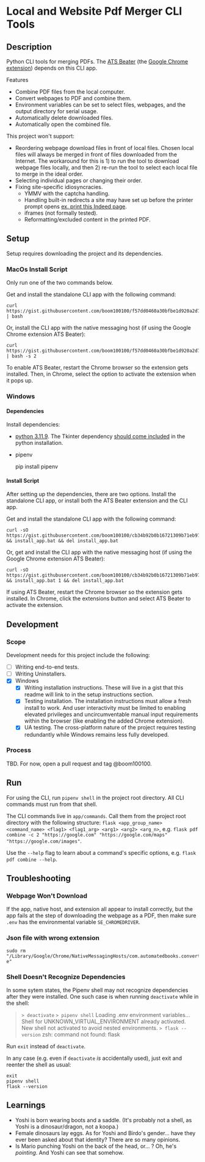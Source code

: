 # Local and Website Pdf Merger CLI Tools

## Description

Python CLI tools for merging PDFs. The [ATS Beater](https://github.com/boom100100/ats-beater) (the [Google Chrome extension](https://chromewebstore.google.com/detail/ats-beater/diefpbmcaopdlphclenlgfcmeafacojg)) depends on this CLI app.

Features
- Combine PDF files from the local computer.
- Convert webpages to PDF and combine them.
- Environment variables can be set to select files, webpages, and the output directory for serial usage.
- Automatically delete downloaded files.
- Automatically open the combined file.

This project won't support:

- Reordering webpage download files in front of local files. Chosen local files will always be merged in front of files downloaded from the Internet. The workaround for this is 1) to run the tool to download webpage files locally, and then 2) re-run the tool to select each local file to merge in the ideal order.
- Selecting individual pages or changing their order.
- Fixing site-specific idiosyncracies.
  - YMMV with the captcha handling.
  - Handling built-in redirects a site may have set up before the printer prompt opens [ex. print this Indeed page](https://www.indeed.com/jobs?q=sm&l=New+York%2C+NY&from=searchOnHP&vjk=0bf7023a2547e8c8).
  - iframes (not formally tested).
  - Reformatting/excluded content in the printed PDF.

## Setup

Setup requires downloading the project and its dependencies.

### MacOs Install Script
Only run one of the two commands below.

Get and install the standalone CLI app with the following command:

    curl https://gist.githubusercontent.com/boom100100/f57dd0460a30bfbe1d920a2d7322d84c/raw/0f59590337cac83addcbb26748f4bfb11f3858ec/install_pdf_combiner.sh | bash

Or, install the CLI app with the native messaging host (if using the Google Chrome extension ATS Beater):

    curl https://gist.githubusercontent.com/boom100100/f57dd0460a30bfbe1d920a2d7322d84c/raw/0f59590337cac83addcbb26748f4bfb11f3858ec/install_pdf_combiner.sh | bash -s 2
<!-- NOTE: if another native messaging host is added, this arg can represent a specific one instead of the script just checking for its presence -->

To enable ATS Beater, restart the Chrome browser so the extension gets installed. Then, in Chrome, select the option to activate the extension when it pops up.


### Windows 
#### Dependencies
Install dependencies:

- [python 3.11.9](https://www.python.org/downloads/release/python-3119/). The Tkinter dependency [should come included](https://tkdocs.com/tutorial/install.html#installwin) in the python installation.
- pipenv

    pip install pipenv
<!-- TODO: must test this setup. -->
<!-- TODO: must script this setup. -->

#### Install Script
After setting up the dependencies, there are two options. Install the standalone CLI app, or install both the ATS Beater extension and the CLI app.

Get and install the standalone CLI app with the following command:

    curl -sO https://gist.githubusercontent.com/boom100100/cb34b92b0b16721309b71eb972c2c010/raw/b3a0ab7b1c90fabebaae93551508b6f2b3d21262/install_app.bat && install_app.bat && del install_app.bat

Or, get and install the CLI app with the native messaging host (if using the Google Chrome extension ATS Beater):

    curl -sO https://gist.githubusercontent.com/boom100100/cb34b92b0b16721309b71eb972c2c010/raw/b3a0ab7b1c90fabebaae93551508b6f2b3d21262/install_app.bat && install_app.bat 1 && del install_app.bat

If using ATS Beater, restart the Chrome browser so the extension gets installed. In Chrome, click the extensions button and select ATS Beater to activate the extension.


## Development
### Scope
Development needs for this project include the following:

- [ ] Writing end-to-end tests.
- [ ] Writing Uninstallers.
- [x] Windows
  - [x] Writing installation instructions. These will live in a gist that this readme will link to in the setup instructions section.
  - [x] Testing installation. The installation instructions must allow a fresh install to work. And user interactivity must be limited to enabling elevated privileges and uncircumventable manual input requirements within the browser (like enabling the added Chrome extension).
  - [x] UA testing. The cross-platform nature of the project requires testing redundantly while Windows remains less fully developed.

### Process
TBD. For now, open a pull request and tag @boom100100.

## Run
For using the CLI, run `pipenv shell` in the project root directory. All CLI commands must run from that shell.

The CLI commands live in `app/commands`. Call them from the project root directory with the following structure: `flask <app_group_name> <command_name> <flag1> <flag1_arg> <arg1> <arg2> <arg_n>`, e.g. `flask pdf combine -c 2 "https://google.com" "https://google.com/maps" "https://google.com/images"`. 

Use the `--help` flag to learn about a command's specific options, e.g. `flask pdf combine --help`.


## Troubleshooting

### Webpage Won't Download
If the app, native host, and extension all appear to install correctly, but the app fails at the step of downloading the webpage as a PDF, then make sure `.env` has the environmental variable `SE_CHROMEDRIVER`.

### Json file with wrong extension

    sudo rm "/Library/Google/Chrome/NativeMessagingHosts/com.automatedbooks.convert_and_combine_pdfs.json-e"


### Shell Doesn't Recognize Dependencies

In some sytem states, the Pipenv shell may not recognize dependencies after they were installed. One such case is when running `deactivate` while in the shell:

> `> deactivate`
> `> pipenv shell`
> Loading .env environment variables...
> Shell for UNKNOWN_VIRTUAL_ENVIRONMENT already activated.
> New shell not activated to avoid nested environments.
> `> flask --version`
> zsh: command not found: flask

Run `exit` instead of `deactivate`.

In any case (e.g. even if `deactivate` *is* accidentally used), just exit and reenter the shell as usual:

```
exit 
pipenv shell
flask --version
```

## Learnings
- Yoshi is born wearing boots and a saddle. (It's probably not a shell, as Yoshi is a dinosaur/dragon, not a koopa.)
- Female dinosaurs lay eggs. As for Yoshi and Birdo's gender... have they ever been asked about that identity? There are so many opinions.
- Is Mario punching Yoshi on the back of the head, or... ? Oh, he's *pointing*. And Yoshi can see that somehow.
